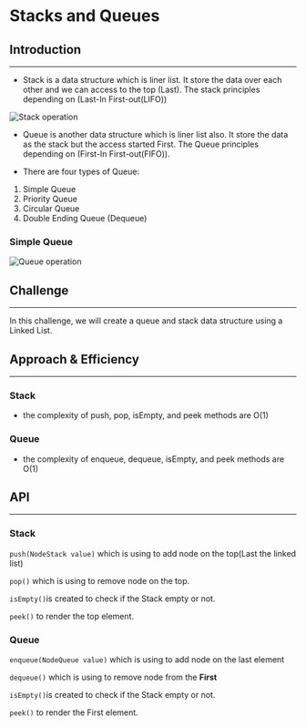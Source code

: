# Stacks and Queues
<!-- Short summary or background information -->

## Introduction

---

- Stack is a data structure which is liner list. It store the data over each other and we can access to the top (Last). The stack principles depending on (Last-In First-out(LIFO))

![Stack operation](https://cdn.programiz.com/sites/tutorial2program/files/stack.png)

- Queue is another data structure which is liner list also. It store the data as the stack but the access started First. The Queue principles depending on (First-In First-out(FIFO)).

- There are four types of Queue:

1. Simple Queue
2. Priority Queue
3. Circular Queue
4. Double Ending Queue (Dequeue)

### Simple Queue

![Queue operation](https://upload.wikimedia.org/wikipedia/commons/thumb/5/52/Data_Queue.svg/800px-Data_Queue.svg.png)

## Challenge

---
<!-- Description of the challenge -->
In this challenge, we will create a queue and stack data structure using a Linked List.

## Approach & Efficiency

---
<!-- What approach did you take? Why? What is the Big O space/time for this approach? -->

### Stack

- the complexity of push, pop, isEmpty, and peek methods are  O(1)

### Queue

- the complexity of enqueue, dequeue, isEmpty, and peek methods are  O(1)

## API

---
<!-- Description of each method publicly available to your Stack and Queue-->
### Stack

`push(NodeStack value)` which is using to add node on the top(Last the linked list)

`pop()` which is using to remove node on the top.  

`isEmpty()`is created to check if the Stack empty or not.

`peek()` to render the top element.

### Queue

`enqueue(NodeQueue value)` which is using to add node on the last element

`dequeue()` which is using to remove node from the **First**  

`isEmpty()`is created to check if the Stack empty or not.

`peek()` to render the First element.
